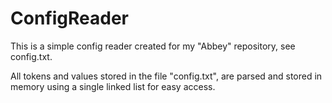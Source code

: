 # ConfigReader

This is a simple config reader created for my "Abbey" repository, see config.txt.

All tokens and values stored in the file "config.txt", are parsed and stored in memory using a single linked list for easy access.
